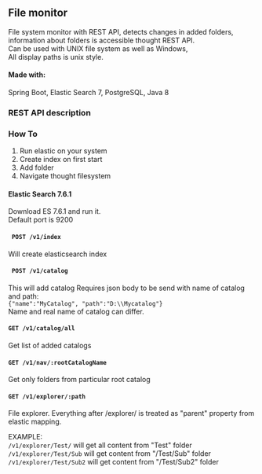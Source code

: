 ## File monitor
 File system monitor with REST API, detects changes in added folders, <br>
information about folders is accessible thought REST API. <br>
Can be used with UNIX file system as well as Windows, <br>
All display paths is unix style.
 
#### Made with:
Spring Boot,
Elastic Search 7,
PostgreSQL, Java 8

### REST API description

### How To
1) Run elastic on your system<br>
2) Create index on first start
3) Add folder
4) Navigate thought filesystem

#### Elastic Search 7.6.1
Download ES 7.6.1 and run it.<br>
Default port is 9200

#### ``` POST /v1/index``` <br>
Will create elasticsearch index 

#### ``` POST /v1/catalog``` <br>
This will add catalog 
Requires json body to be send with name of catalog and path:<br>
``{"name":"MyCatalog", "path":"D:\\Mycatalog"}`` <br> 
Name and real name of catalog can differ.


#### ```GET /v1/catalog/all``` <br>
Get list of added catalogs

#### ```GET /v1/nav/:rootCatalogName```
Get only folders from particular root catalog

#### ```GET /v1/explorer/:path```<br>
File explorer. 
Everything after /explorer/ is treated as "parent" property from
elastic mapping.<br> 

EXAMPLE:<br>
 ```/v1/explorer/Test/``` will get all content from "Test" folder<br>
 ```/v1/explorer/Test/Sub``` will get content from "/Test/Sub" folder<br>
 ```/v1/explorer/Test/Sub2``` will get content from "/Test/Sub2" folder
 



